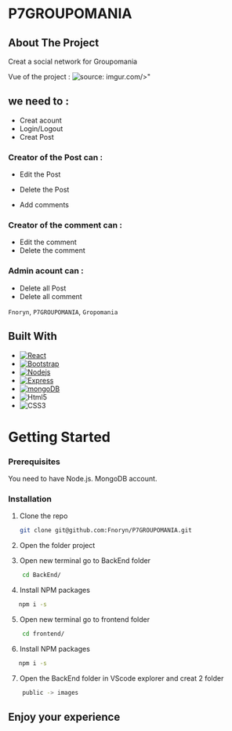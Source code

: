 # P7GROUPOMANIA

## About The Project

Creat a social network for Groupomania

Vue of the project :
<img src="https://i.imgur.com/1NnzLWE.jpg" title="source: imgur.com"  style="display: inline-block; margin: 0 auto; max-width: 300px">/>"

## we need to :

* Creat acount
* Login/Logout
* Creat Post
### Creator of the Post can :
* Edit the Post
* Delete the Post

* Add comments
### Creator of the comment can : 
* Edit the comment
* Delete the comment
### Admin acount can :
* Delete all Post
* Delete all comment

 `Fnoryn`, `P7GROUPOMANIA`, `Gropomania`

## Built With

* [![React][React.js]][React-url]
* [![Bootstrap][Bootstrap.com]][Bootstrap-url]
* [![Nodejs][nodejs.org]][nodejs-url]
* [![Express][expressjs.com]][expressjs-url]
* [![mongoDB][mongodb.com]][mongodb-url]
* ![Html5]
* ![CSS3]
# Getting Started
### Prerequisites

You need to have Node.js.
MongoDB account.
### Installation

1. Clone the repo
   ```sh
   git clone git@github.com:Fnoryn/P7GROUPOMANIA.git
   ```
2. Open the folder project

3. Open new terminal go to BackEnd folder 
```sh
    cd BackEnd/
```
4. Install NPM packages
```sh
   npm i -s
```
5. Open new terminal go to frontend folder 
```sh
    cd frontend/
```
6. Install NPM packages
```sh
   npm i -s
```
7. Open the BackEnd folder in VScode explorer and creat 2 folder
```sh
    public -> images
```

## Enjoy your experience 
[React.js]: https://img.shields.io/badge/React-20232A?style=for-the-badge&logo=react&logoColor=61DAFB
[React-url]: https://reactjs.org/
[Bootstrap.com]: https://img.shields.io/badge/Bootstrap-563D7C?style=for-the-badge&logo=bootstrap&logoColor=white
[Bootstrap-url]: https://getbootstrap.com
[mongodb.com]: https://img.shields.io/badge/MongoDB-%234ea94b.svg?style=for-the-badge&logo=mongodb&logoColor=white
[mongodb-url]: https://www.mongodb.com/
[expressjs.com]: https://img.shields.io/badge/express.js-%23404d59.svg?style=for-the-badge&logo=express&logoColor=%2361DAFB
[expressjs-url]: https://expressjs.com
[Html5]: https://img.shields.io/badge/html5-%23E34F26.svg?style=for-the-badge&logo=html5&logoColor=white
[CSS3]: https://img.shields.io/badge/css3-%231572B6.svg?style=for-the-badge&logo=css3&logoColor=white
[nodejs.org]: https://img.shields.io/badge/node.js-6DA55F?style=for-the-badge&logo=node.js&logoColor=white
[nodejs-url]: https://nodejs.org







